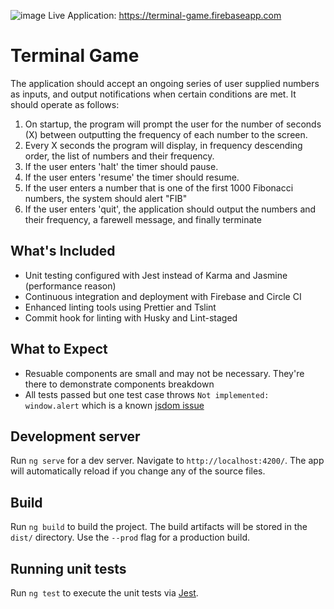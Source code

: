 ![image](https://user-images.githubusercontent.com/19909685/59242321-6fa60600-8c4e-11e9-8d82-6b2fea6fd668.png)
Live Application: https://terminal-game.firebaseapp.com

# Terminal Game

The application should accept an ongoing series of user supplied numbers as inputs, and output notifications when certain conditions are met. It should operate as follows:

1. On startup, the program will prompt the user for the number of seconds (X) between outputting the frequency of each number to the screen.
2. Every X seconds the program will display, in frequency descending order, the list of numbers and their frequency.
3. If the user enters 'halt' the timer should pause.
4. If the user enters 'resume' the timer should resume.
5. If the user enters a number that is one of the first 1000 Fibonacci numbers, the system should alert "FIB"
6. If the user enters 'quit', the application should output the numbers and their frequency, a farewell message, and finally terminate

## What's Included

- Unit testing configured with Jest instead of Karma and Jasmine (performance reason)
- Continuous integration and deployment with Firebase and Circle CI
- Enhanced linting tools using Prettier and Tslint
- Commit hook for linting with Husky and Lint-staged

## What to Expect

- Resuable components are small and may not be necessary. They're there to demonstrate components breakdown
- All tests passed but one test case throws `Not implemented: window.alert` which is a known [jsdom issue](https://github.com/rstacruz/jsdom-global/issues/25)

## Development server

Run `ng serve` for a dev server. Navigate to `http://localhost:4200/`. The app will automatically reload if you change any of the source files.

## Build

Run `ng build` to build the project. The build artifacts will be stored in the `dist/` directory. Use the `--prod` flag for a production build.

## Running unit tests

Run `ng test` to execute the unit tests via [Jest](https://github.com/facebook/jest).
